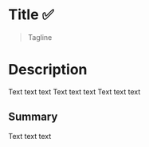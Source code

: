 # Title ✅

> Tagline 


# Description

Text text text
Text text text
Text text text

##  Summary

Text text text